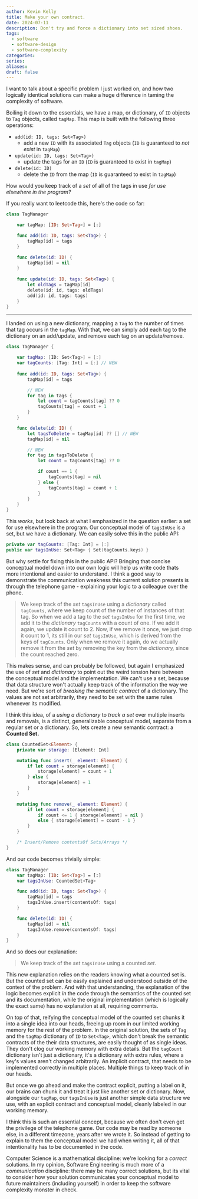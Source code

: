 ```yaml
---
author: Kevin Kelly
title: Make your own contract.
date: 2024-07-11
description: Don't try and force a dictionary into set sized shoes.
tags:
  - software
  - software-design
  - software-complexity
categories: 
series: 
aliases: 
draft: false
---
```


I want to talk about a specific problem I just worked on, and how two logically identical solutions can make a huge difference in taming the complexity of software. 

Boiling it down to the essentials, we have a map, or dictionary, of `ID` objects to `Tag` objects, called `tagMap`. This map is built with the following three operations:
- `add(id: ID, tags: Set<Tag>)` 
	- add a new `ID` with its associated `Tag` objects  (`ID` is guaranteed to *not exist* in `tagMap`)
- `update(id: ID, tags: Set<Tag>)`
	- update the tags for an `ID` (`ID` is guaranteed to exist in `tagMap`)
- `delete(id: ID)`
	- delete the `ID` from the map (`ID` is guaranteed to exist in `tagMap`)

How would you keep track of a *set* of all of the tags in use *for use elsewhere in the program?*

If you really want to leetcode this, here's the code so far:

``` swift
class TagManager

	var tagMap: [ID: Set<Tag>] = [:]

	func add(id: ID, tags: Set<Tag>) {
		tagMap[id] = tags
	}

	func delete(id: ID) {
		tagMap[id] = nil
	}
	
	func update(id: ID, tags: Set<Tag>) {
		let oldTags = tagMap[id]
		delete(id: id, tags: oldTags)
		add(id: id, tags: tags)
	}
}
```

---

I landed on using a new dictionary, mapping a `Tag` to the number of times that tag occurs in the `tagMap`. With that, we can simply add each tag to the dictionary on an add/update, and remove each tag on an update/remove. 

``` swift
class TagManager {

	var tagMap: [ID: Set<Tag>] = [:]
	var tagCounts: [Tag: Int] = [:] // NEW
					
	func add(id: ID, tags: Set<Tag>) {
		tagMap[id] = tags

		// NEW
		for tag in tags {
			let count = tagCounts[tag] ?? 0 
			tagCounts[tag] = count + 1
		}
	}

	func delete(id: ID) {
		let tagsToDelete = tagMap[id] ?? [] // NEW
		tagMap[id] = nil

		// NEW
		for tag in tagsToDelete {
			let count = tagCounts[tag] ?? 0 

			if count == 1 { 
				tagCounts[tag] = nil
			} else {
				tagCounts[tag] = count + 1
			}
		}
	}
}
```

This *works*, but look back at what I emphasized in the question earlier: a set for use elsewhere in the program. Our conceptual model of `tagsInUse` is a set, but we have a dictionary. We can easily solve this in the public API:

``` swift
private	var tagCounts: [Tag: Int] = [:]
public var tagsInUse: Set<Tag> { Set(tagCounts.keys) }
```

But why settle for fixing this in the public API? Bringing that concise conceptual model down into our own logic will help us write code thats more intentional and easier to understand. I think a good way to demonstrate the communication weakness this current solution presents is through the telephone game - explaining your logic to a colleague over the phone.

> We keep track of the *set* `tagsInUse` using a *dictionary* called `tagCounts`, where we keep count of the number of instances of that tag. So when we add a tag to the *set* `tagsInUse` for the first time, we add it to the *dictionary* `tagCounts` with a count of one. If we add it again, we update it count to 2. Now, if we remove it once, we just drop it count to 1, its still in our *set* `tagsInUse`, which is derived from the keys of `tagCounts`. Only when we remove it again, do we actually remove it from the *set* by removing the key from the *dictionary,* since the count reached zero.

This makes sense, and can probably be followed, but again I emphasized the use of *set* and *dictionary* to point out the weird tension here between the conceptual model and the implementation. We can't use a set, because that data structure won't actually keep track of the information the way we need. But we're sort of *breaking the semantic contract* of a dictionary. The values are not set arbitrarily, they need to be set with the same rules whenever its modified.

I think this idea, of a *using a dictionary* to *track a set* over multiple inserts and removals, is a distinct, generalizable conceptual model, separate from a regular set or a dictionary. So, lets create a new semantic contract: a **Counted Set.** 

``` swift
class CountedSet<Element> {
	private var storage: [Element: Int]

	mutating func insert(_ element: Element) {
        if let count = storage[element] {
            storage[element] = count + 1
        } else {
            storage[element] = 1
        }
    }

	mutating func remove(_ element: Element) {
        if let count = storage[element] {
            if count <= 1 { storage[element] = nil }
            else { storage[element] = count - 1 }
        }
    }

	/* Insert/Remove contentsOf Sets/Arrays */
}
```

And our code becomes trivially simple:

``` swift
class TagManager
	var tagMap: [ID: Set<Tag>] = [:]
	var tagsInUse: CountedSet<Tag> 

	func add(id: ID, tags: Set<Tag>) {
		tagMap[id] = tags
		tagsInUse.insert(contentsOf: tags)
	}

	func delete(id: ID) {
		tagMap[id] = nil
		tagsInUse.remove(contentsOf: tags)
	}
}
```

And so does our explanation:

> We keep track of the *set* `tagsInUse` using a counted *set*.

This new explanation relies on the readers knowing what a counted set is. But the counted set can be easily explained and understood outside of the context of the problem. And with that understanding, the explanation of the logic becomes explicit *in* the code through the semantics of the counted set and its documentation, while the original implementation (which is logically the exact same) has no explanation at all, requiring comments.

On top of that, reifying the conceptual model of the counted set chunks it into a single idea into our heads, freeing up room in our limited working memory for the rest of the problem. In the original solution, the sets of `Tag` and the `tagMap` dictionary of `ID` to `Set<Tag>`, which don't break the semantic contracts of the their data structures, are easily thought of as single ideas. They don't clog our working memory with extra details. But the `tagCount` dictionary isn't just a dictionary, it's a dictionary with extra rules, where a key's values aren't changed arbitrarily. An implicit contract, that needs to be implemented correctly in multiple places. Multiple things to keep track of in our heads.

But once we go ahead and make the contract explicit, putting a label on it, our brains can chunk it and treat it just like another set or dictionary. Now, alongside our `tagMap`, our `tagsInUse` is just another simple data structure we use, with an explicit contract and conceptual model, cleanly labeled in our working memory. 

I think this is such an essential concept, because we often don't even get the privilege of the telephone game. Our code may be read by someone else, in a different timezone, years after we wrote it. So instead of getting to explain to them the conceptual model we had when writing it, all of that intentionality has to be documented in the code. 

Computer Science is a mathematical discipline: we're looking for a *correct* solutions. In my opinion, Software Engineering is much more of a *communication* discipline: there may be many correct solutions, but its vital to consider how your solution communicates your conceptual model to future maintainers (including yourself) in order to keep the software complexity monster in check.